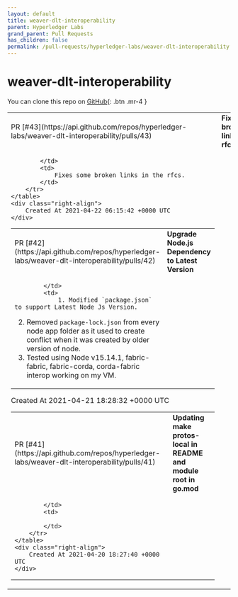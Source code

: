 ```yaml
---
layout: default
title: weaver-dlt-interoperability
parent: Hyperledger Labs
grand_parent: Pull Requests
has_children: false
permalink: /pull-requests/hyperledger-labs/weaver-dlt-interoperability
---
```


# weaver-dlt-interoperability

You can clone this repo on <span class="fs-3">[GitHub](https://github.com/hyperledger-labs/weaver-dlt-interoperability){: .btn .mr-4 }</span>


<div class="code-example" markdown="1">
    <table>
        <tr>
            <td>
                PR [#43](https://api.github.com/repos/hyperledger-labs/weaver-dlt-interoperability/pulls/43)
            </td>
            <td>
                <b>
                    Fix broken link in rfcs
                </b>
            </td>
        </tr>
        <tr>
            <td>
                
            </td>
            <td>
                Fixes some broken links in the rfcs.
            </td>
        </tr>
    </table>
    <div class="right-align">
        Created At 2021-04-22 06:15:42 +0000 UTC
    </div>
</div>

<div class="code-example" markdown="1">
    <table>
        <tr>
            <td>
                PR [#42](https://api.github.com/repos/hyperledger-labs/weaver-dlt-interoperability/pulls/42)
            </td>
            <td>
                <b>
                    Upgrade Node.js Dependency to Latest Version
                </b>
            </td>
        </tr>
        <tr>
            <td>
                
            </td>
            <td>
                1. Modified `package.json` to support Latest Node Js Version.
2. Removed `package-lock.json` from every node app folder as it used to create conflict when it was created by older version of node.
3. Tested using Node v15.14.1, fabric-fabric, fabric-corda, corda-fabric interop working on my VM.
            </td>
        </tr>
    </table>
    <div class="right-align">
        Created At 2021-04-21 18:28:32 +0000 UTC
    </div>
</div>

<div class="code-example" markdown="1">
    <table>
        <tr>
            <td>
                PR [#41](https://api.github.com/repos/hyperledger-labs/weaver-dlt-interoperability/pulls/41)
            </td>
            <td>
                <b>
                    Updating make protos-local in README and module root in go.mod
                </b>
            </td>
        </tr>
        <tr>
            <td>
                
            </td>
            <td>
                
            </td>
        </tr>
    </table>
    <div class="right-align">
        Created At 2021-04-20 18:27:40 +0000 UTC
    </div>
</div>


